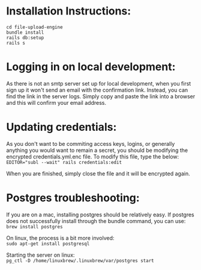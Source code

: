 # Installation Instructions:

`cd file-upload-engine`     
`bundle install`      
`rails db:setup`     
`rails s`     

# Logging in on local development:

As there is not an smtp server set up for local development, when you first sign up it won't send an email with the confirmation link. Instead, you can find the link in the server logs. Simply copy and paste the link into a browser and this will confirm your email address.

# Updating credentials:

As you don't want to be commiting access keys, logins, or generally anything you would want to remain a secret, you should be modifying the encrypted credentials.yml.enc file. To modify this file, type the below:
`EDITOR="subl --wait" rails credentials:edit`     

When you are finished, simply close the file and it will be encrypted again.

# Postgres troubleshooting:

If you are on a mac, installing postgres should be relatively easy. If postgres does not successfully install through the bundle command, you can use:     
`brew install postgres`

On linux, the process is a bit more involved:     
`sudo apt-get install postgresql`

Starting the server on linux:     
`pg_ctl -D /home/linuxbrew/.linuxbrew/var/postgres start`
